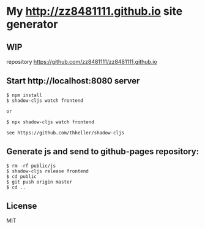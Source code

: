 # My http://zz8481111.github.io site generator
## WIP

repository https://github.com/zz8481111/zz8481111.github.io

## Start http://localhost:8080 server
    
    $ npm install
    $ shadow-cljs watch frontend

    or 

    $ npx shadow-cljs watch frontend

    see https://github.com/thheller/shadow-cljs

## Generate js and send to github-pages repository:

    $ rm -rf public/js
    $ shadow-cljs release frontend
    $ cd public
    $ git push origin master
    $ cd ..

## License

MIT
